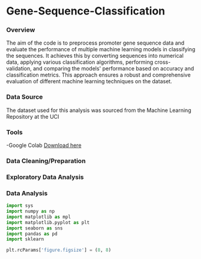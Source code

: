 # Gene-Sequence-Classification

### Overview
The aim of the code is to preprocess promoter gene sequence data and evaluate the performance of multiple machine learning models in classifying the sequences. It achieves this by converting sequences into numerical data, applying various classification algorithms, performing cross-validation, and comparing the models' performance based on accuracy and classification metrics. This approach ensures a robust and comprehensive evaluation of different machine learning techniques on the dataset.

### Data Source
The dataset used for this analysis was sourced from the Machine Learning Repository at the UCI

### Tools
-Google Colab [Download here](https://colab.research.google.com/)

### Data Cleaning/Preparation

### Exploratory Data Analysis

### Data Analysis
~~~ Python
import sys
import numpy as np
import matplotlib as mpl
import matplotlib.pyplot as plt
import seaborn as sns
import pandas as pd
import sklearn

plt.rcParams['figure.figsize'] = (8, 8)

